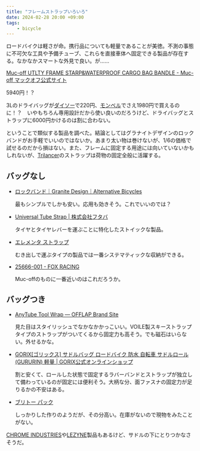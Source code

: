 ```yaml
---
title: "フレームストラップいろいろ"
date: 2024-02-28 20:00 +09:00
tags:  
    - bicycle
---
```


ロードバイクは軽さが命。携行品についても軽量であることが美徳。不測の事態に不可欠な工具や予備チューブ、これらを直接車体へ固定できる製品が存在する。なかなかスマートな外見で良い。が……

[Muc-off UTLTY FRAME STARP&WATERPROOF CARGO BAG BANDLE - Muc-off マックオフ公式サイト](https://www.cog.inc/product/utlty-frame-strpwtrprf-cargo-bgbndl)

5940円！？

3Lのドライバッグが[ダイソー](https://jp.daisonet.com/products/4549892507311)で220円、[モンベル](https://webshop.montbell.jp/goods/disp.php?product_id=1133282)でさえ1980円で買えるのに！？　いやもちろん専用設計だから使い良いのだろうけど、ドライバッグとストラップに6000円かけるのは割に合わない。

ということで類似する製品を調べた。結論としてはグラナイトデザインのロックバンドがお手軽でいいのではないか。あまり太い物は巻けないが、1/6の価格で試せるのだから損はない。また、フレームに固定する用途には向いていないかもしれないが、[Trilancer](https://www.amazon.co.jp/dp/B09T5YDMTR/)のストラップは荷物の固定全般に活躍する。

## バッグなし

- [ロックバンド｜Granite Design｜Alternative Bicycles](https://www.alternative-bikes.com/item/item.php?page_no=&goods_code=A040)

    最もシンプルでしかも安い。応用も効きそう。これでいいのでは？

- [Universal Tube Strap \| 株式会社フタバ](https://e-ftb.co.jp/item/2898/)

    タイヤとタイヤレバーを運ぶことに特化したストイックな製品。

- [エレメンタ ストラップ](https://topeak.jp/products/elementa-strap/)

    むき出しで運ぶタイプの製品では一番システマティックな収納ができる。

- [25666-001 - FOX RACING](https://foxracingjapan.com/25666-001/)

    Muc-offのものに一番近いのはこれだろうか。

## バッグつき

- [AnyTube Tool Wrap — OFFLAP Brand Site](https://www.offlap.com/anytube-tool-wrap-)

    見た目はスタイリッシュでなかなかかっこいい。VOILE製スキーストラップタイプのストラップがついてくるから固定力も高そう。でも磁石はいらない。外せるかな。

- [GORIX\[ゴリックス\] サドルバッグ ロードバイク 防水 自転車 サドルロール (GURURIN) 軽量 \| GORIX公式オンラインショップ](https://www.gottsuprice.jp/?pid=177211001)

    割と安くて、ロールした状態で固定するラバーバンドとストラップが独立して備わっているのが固定には便利そう。大柄な分、面ファスナの固定力が足りるかの不安はある。

- [ブリトー パック](https://topeak.jp/products/burrito-pack/)

    しっかりした作りのようだが、その分高い。在庫がないので現物をみたことがない。

[CHROME INDUSTRIES](https://www.chromeindustries.jp/products/doubletrack-saddle-roll)や[LEZYNE](https://catalog.diatechproducts.com/shop/g/g57-4902200002/)製品もあるけど、サドルの下にとりつかなさそうだ。
